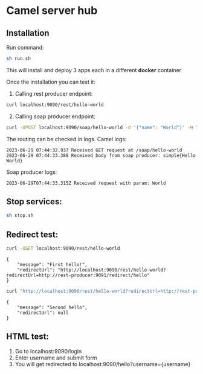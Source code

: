 # Camel server hub

## Installation

Run command: 
```bash
sh run.sh
```

This will install and deploy 3 apps each in a different **docker** container

Once the installation you can test it:
1. Calling rest producer endpoint: 
```bash
curl localhost:9090/rest/hello-world
```
2. Calling soap producer endpoint: 
```bash
curl -XPOST localhost:9090/soap/hello-world -d '{"name": "World"}' -H "Content-Type: application/json"
```

The routing can be checked in logs. Camel logs: 
```
2023-06-29 07:44:32.937 Received GET request at /soap/hello-world
2023-06-29 07:44:33.388 Received body from soap producer: simple{Hello World}
```
Soap producer logs: 
```
2023-06-29T07:44:33.315Z Received request with param: World
```


## Stop services:
```bash
sh stop.sh
```

## Redirect test:
```bash
curl -XGET localhost:9090/rest/hello-world
```
```
{
    "message": "First hello!",
    "redirectUrl": "http://localhost:9090/rest/hello-world?redirectUrl=http://rest-producer:9091/redirect/hello"
}
```
```bash
curl "http://localhost:9090/rest/hello-world?redirectUrl=http://rest-producer:9091/redirect/hello"
```

```
{
    "message": "Second hello",
    "redirectUrl": null
}
```


## HTML test:
1. Go to localhost:9090/login
2. Enter username and submit form
3. You will get redirected to localhost:9090/hello?username={username}



